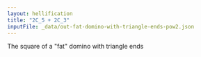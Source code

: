 ```yaml
---
layout: hellification
title: "2C_5 + 2C_3"
inputFile: _data/out-fat-domino-with-triangle-ends-pow2.json
---
```


The square of a "fat" domino with triangle ends